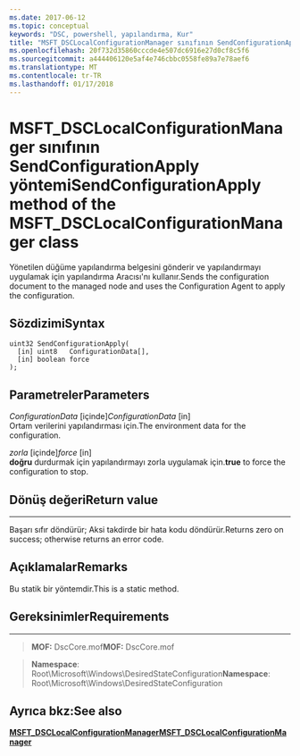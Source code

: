 ```yaml
---
ms.date: 2017-06-12
ms.topic: conceptual
keywords: "DSC, powershell, yapılandırma, Kur"
title: "MSFT_DSCLocalConfigurationManager sınıfının SendConfigurationApply yöntemi"
ms.openlocfilehash: 20f732d35860cccde4e507dc6916e27d0cf8c5f6
ms.sourcegitcommit: a444406120e5af4e746cbbc0558fe89a7e78aef6
ms.translationtype: MT
ms.contentlocale: tr-TR
ms.lasthandoff: 01/17/2018
---
```

# <a name="sendconfigurationapply-method-of-the-msftdsclocalconfigurationmanager-class"></a><span data-ttu-id="a9ee7-103">MSFT_DSCLocalConfigurationManager sınıfının SendConfigurationApply yöntemi</span><span class="sxs-lookup"><span data-stu-id="a9ee7-103">SendConfigurationApply method of the MSFT_DSCLocalConfigurationManager class</span></span>

<span data-ttu-id="a9ee7-104">Yönetilen düğüme yapılandırma belgesini gönderir ve yapılandırmayı uygulamak için yapılandırma Aracısı'nı kullanır.</span><span class="sxs-lookup"><span data-stu-id="a9ee7-104">Sends the configuration document to the managed node and uses the Configuration Agent to apply the configuration.</span></span>

<a name="syntax"></a><span data-ttu-id="a9ee7-105">Sözdizimi</span><span class="sxs-lookup"><span data-stu-id="a9ee7-105">Syntax</span></span>
------

```mof
uint32 SendConfigurationApply(
  [in] uint8   ConfigurationData[],
  [in] boolean force
);
```

<a name="parameters"></a><span data-ttu-id="a9ee7-106">Parametreler</span><span class="sxs-lookup"><span data-stu-id="a9ee7-106">Parameters</span></span>
----------

<span data-ttu-id="a9ee7-107">*ConfigurationData* \[içinde\]</span><span class="sxs-lookup"><span data-stu-id="a9ee7-107">*ConfigurationData* \[in\]</span></span>  
<span data-ttu-id="a9ee7-108">Ortam verilerini yapılandırması için.</span><span class="sxs-lookup"><span data-stu-id="a9ee7-108">The environment data for the configuration.</span></span>

<span data-ttu-id="a9ee7-109">*zorla* \[içinde\]</span><span class="sxs-lookup"><span data-stu-id="a9ee7-109">*force* \[in\]</span></span>  
<span data-ttu-id="a9ee7-110">**doğru** durdurmak için yapılandırmayı zorla uygulamak için.</span><span class="sxs-lookup"><span data-stu-id="a9ee7-110">**true** to force the configuration to stop.</span></span>

## <a name="return-value"></a><span data-ttu-id="a9ee7-111">Dönüş değeri</span><span class="sxs-lookup"><span data-stu-id="a9ee7-111">Return value</span></span>
------------

<span data-ttu-id="a9ee7-112">Başarı sıfır döndürür; Aksi takdirde bir hata kodu döndürür.</span><span class="sxs-lookup"><span data-stu-id="a9ee7-112">Returns zero on success; otherwise returns an error code.</span></span>

## <a name="remarks"></a><span data-ttu-id="a9ee7-113">Açıklamalar</span><span class="sxs-lookup"><span data-stu-id="a9ee7-113">Remarks</span></span>

<span data-ttu-id="a9ee7-114">Bu statik bir yöntemdir.</span><span class="sxs-lookup"><span data-stu-id="a9ee7-114">This is a static method.</span></span>

## <a name="requirements"></a><span data-ttu-id="a9ee7-115">Gereksinimler</span><span class="sxs-lookup"><span data-stu-id="a9ee7-115">Requirements</span></span>
------------
><span data-ttu-id="a9ee7-116">**MOF:** DscCore.mof</span><span class="sxs-lookup"><span data-stu-id="a9ee7-116">**MOF:** DscCore.mof</span></span>

><span data-ttu-id="a9ee7-117">**Namespace**: Root\Microsoft\Windows\DesiredStateConfiguration</span><span class="sxs-lookup"><span data-stu-id="a9ee7-117">**Namespace**: Root\Microsoft\Windows\DesiredStateConfiguration</span></span>


## <a name="see-also"></a><span data-ttu-id="a9ee7-118">Ayrıca bkz:</span><span class="sxs-lookup"><span data-stu-id="a9ee7-118">See also</span></span>


[<span data-ttu-id="a9ee7-119">**MSFT_DSCLocalConfigurationManager**</span><span class="sxs-lookup"><span data-stu-id="a9ee7-119">**MSFT_DSCLocalConfigurationManager**</span></span>](msft-dsclocalconfigurationmanager.md)


 

 



